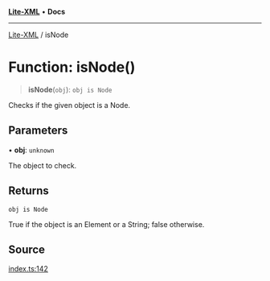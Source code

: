 [**Lite-XML**](../README.md) • **Docs**

***

[Lite-XML](../globals.md) / isNode

# Function: isNode()

> **isNode**(`obj`): `obj is Node`

Checks if the given object is a Node.

## Parameters

• **obj**: `unknown`

The object to check.

## Returns

`obj is Node`

True if the object is an Element or a String; false otherwise.

## Source

[index.ts:142](https://github.com/softcraft-development/lite-xml/blob/522c05f5bd94b9a192823252fbfe630baa82757c/src/index.ts#L142)
